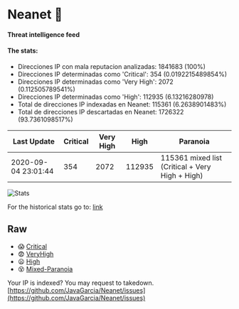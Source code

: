 # Neanet :hocho:
#### Threat intelligence feed
#### The stats:

- Direcciones IP con mala reputacion analizadas: 1841683 (100%)
- Direcciones IP determinadas como 'Critical':  354 (0.0192215489854%)
- Direcciones IP determinadas como 'Very High':  2072 (0.112505789541%)
- Direcciones IP determinadas como 'High':  112935 (6.13216280978)
- Total de direcciones IP indexadas en Neanet:  115361 (6.2638901483%)
- Total de direcciones IP descartadas en Neanet:  1726322 (93.7361098517%)

| Last Update | Critical | Very High | High | Paranoia |
| --- | --- | --- | --- | --- |
| 2020-09-04 23:01:44 | 354 | 2072 | 112935 | 115361 mixed list (Critical + Very High + High)|

![Stats](https://docs.google.com/spreadsheets/d/e/2PACX-1vSnaNMIXVabIpDJjufMlzH7poXnshF3mgd8Is1g9ytUEzVsP5my4Trn8f-xkoLLQ38xpL3HtmUexLo6/pubchart?oid=501124687&format=image)

For the historical stats go to: [link](/stats.csv)
## Raw
- :scream: [Critical](https://raw.githubusercontent.com/JavaGarcia/Neanet/master/blacklists/neanet_critical.txt)
- :fearful: [VeryHigh](https://raw.githubusercontent.com/JavaGarcia/Neanet/master/blacklists/neanet_veryHigh.txtt)
- :frowning: [High](https://raw.githubusercontent.com/JavaGarcia/Neanet/master/blacklists/neanet_high.txt)
- :dizzy_face: [Mixed-Paranoia](https://raw.githubusercontent.com/JavaGarcia/Neanet/master/blacklists/neanet_all.txt)


Your IP is indexed? You may request to takedown. [https://github.com/JavaGarcia/Neanet/issues](https://github.com/JavaGarcia/Neanet/issues)









































































































































































































































































































































































































































































































































































